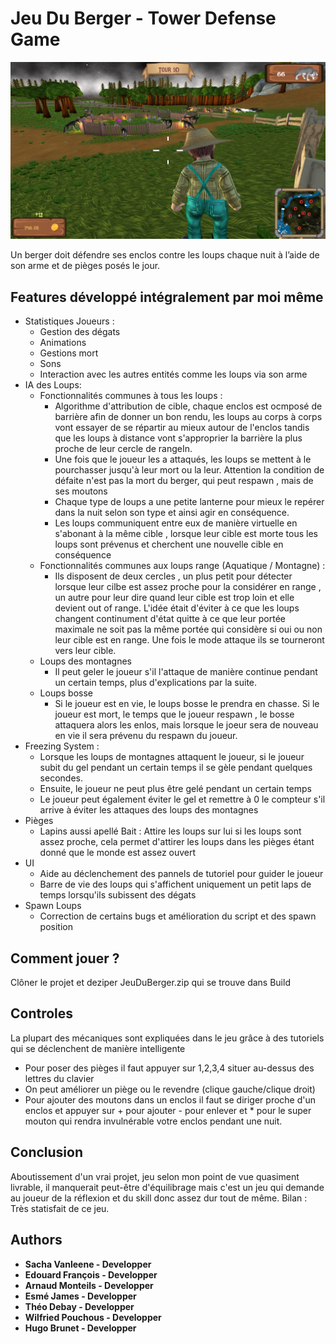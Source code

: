 # Jeu Du Berger - Tower Defense Game

![A screenshot](screenshot.png)

Un berger doit défendre ses enclos contre les loups chaque nuit à l’aide de son arme et de pièges posés le jour.


## Features développé intégralement par moi même 
- Statistiques Joueurs : 
	- Gestion des dégats
	- Animations
	- Gestions mort
  - Sons
  - Interaction avec les autres entités comme les loups via son arme
- IA des Loups:
  - Fonctionnalités communes à tous les loups : 
    - Algorithme d'attribution de cible, chaque enclos est ocmposé de barrière afin de donner un bon rendu, les loups au corps à corps 
    vont essayer de se répartir au mieux autour de l'enclos tandis que les loups à distance vont s'approprier la barrière la plus
    proche de leur cercle de rangeIn.
    - Une fois que le joueur les a attaqués, les loups se mettent à le pourchasser jusqu'à leur mort ou la leur. Attention la condition de défaite n'est pas la mort du berger, qui peut respawn , mais de ses moutons
    - Chaque type de loups a une petite lanterne pour mieux le repérer dans la nuit selon son type et ainsi agir en conséquence.
    - Les loups communiquent entre eux de manière virtuelle en s'abonant à la même cible , lorsque leur cible est morte tous les loups
    sont prévenus et cherchent une nouvelle cible en conséquence
  - Fonctionnalités communes aux loups range (Aquatique / Montagne) :
    - Ils disposent de deux cercles , un plus petit pour détecter lorsque leur cilbe est assez proche pour la considérer en range
    , un autre pour leur dire quand leur cible est trop loin et elle devient out of range. L'idée était d'éviter à ce que les loups
    changent continument d'état quitte à ce que leur portée maximale ne soit pas la même portée qui considère si oui ou non leur 
    cible est en range. Une fois le mode attaque ils se tourneront vers leur cible.
  - Loups des montagnes
    - Il peut geler le joueur s'il l'attaque de manière continue pendant un certain temps, plus d'explications par la suite.
  - Loups bosse
    - Si le joueur est en vie, le loups bosse le prendra en chasse. Si le joueur est mort, le temps que le joueur respawn , le bosse attaquera alors les enlos, mais lorsque le joeur sera de nouveau en vie il sera prévenu du respawn du joueur.
- Freezing System : 
  - Lorsque les loups de montagnes attaquent le joueur, si le joueur subit du gel pendant un certain temps il se gèle pendant quelques secondes.
  - Ensuite, le joueur ne peut plus être gelé pendant un certain temps
  - Le joueur peut également éviter le gel et remettre à 0 le compteur s'il arrive à éviter les attaques des loups des montagnes
- Pièges
  - Lapins aussi apellé Bait : Attire les loups sur lui si les loups sont assez proche, cela permet d'attirer les loups dans les pièges étant donné
  que le monde est assez ouvert
- UI
  - Aide au déclenchement des pannels de tutoriel pour guider le joueur
  - Barre de vie des loups qui s'affichent uniquement un petit laps de temps lorsqu'ils subissent des dégats
- Spawn Loups
  - Correction de certains bugs et amélioration du script et des spawn position
## Comment jouer ?

Clôner le projet et deziper JeuDuBerger.zip qui se trouve dans Build
 
## Controles
La plupart des mécaniques sont expliquées dans le jeu grâce à des tutoriels qui se déclenchent de manière intelligente
- Pour poser des pièges il faut appuyer sur 1,2,3,4 situer au-dessus des lettres du clavier
- On peut améliorer un piège ou le revendre (clique gauche/clique droit)
- Pour ajouter des moutons dans un enclos  il faut se diriger proche d'un enclos et appuyer sur + pour ajouter - pour enlever
et * pour le super mouton qui rendra invulnérable votre enclos pendant une nuit.
## Conclusion
Aboutissement d'un vrai projet, jeu selon mon point de vue quasiment livrable, il manquerait peut-être d'équilibrage mais
c'est un jeu qui demande au joueur de la réflexion et du skill donc assez dur tout de même. Bilan : Très statisfait de ce jeu.



## Authors

* **Sacha Vanleene - Developper** 
* **Edouard François - Developper**
* **Arnaud Monteils - Developper**
* **Esmé James - Developper**
* **Théo Debay - Developper**
* **Wilfried Pouchous - Developper**
* **Hugo Brunet - Developper**
